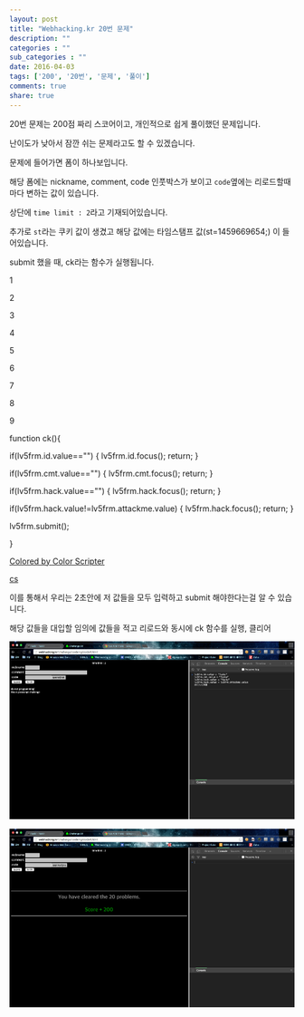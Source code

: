 ```yaml
---
layout: post
title: "Webhacking.kr 20번 문제"
description: ""
categories : ""
sub_categories : ""
date: 2016-04-03
tags: ['200', '20번', '문제', '풀이']
comments: true
share: true
---
```


20번 문제는 200점 짜리 스코어이고, 개인적으로 쉽게 풀이했던 문제입니다.

난이도가 낮아서 잠깐 쉬는 문제라고도 할 수 있겠습니다.

  

문제에 들어가면 폼이 하나보입니다.

해당 폼에는 nickname, comment, code 인풋박스가 보이고 `code`옆에는 리로드할때마다 변하는 값이 있습니다.

상단에 `time limit : 2`라고 기재되어있습니다.

추가로 `st`라는 쿠키 값이 생겼고 해당 값에는 타임스탬프 값(st=1459669654;) 이 들어있습니다.

  

submit 했을 때, ck라는 함수가 실행됩니다.

  

1

2

3

4

5

6

7

8

9

function ck(){

if(lv5frm.id.value=="") { lv5frm.id.focus(); return; }

if(lv5frm.cmt.value=="") { lv5frm.cmt.focus(); return; }

if(lv5frm.hack.value=="") { lv5frm.hack.focus(); return; }

if(lv5frm.hack.value!=lv5frm.attackme.value) { lv5frm.hack.focus(); return; }

lv5frm.submit();

}

[Colored by Color Scripter](http://colorscripter.com/info#e)

[cs](http://colorscripter.com/info#e)

  

이를 통해서 우리는 2초안에 저 값들을 모두 입력하고 submit 해야한다는걸 알 수 있습니다.

해당 값들을 대입할 임의에 값들을 적고 리로드와 동시에 ck 함수를 실행, 클리어

  

  

![](/assets/images/posts/571/257631335700CC0D1A1239.PNG)

  

![](/assets/images/posts/571/2202AF335700CC1210242B.PNG)

  

  

